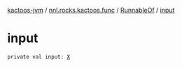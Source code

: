 [kactoos-jvm](../../index.md) / [nnl.rocks.kactoos.func](../index.md) / [RunnableOf](index.md) / [input](./input.md)

# input

`private val input: `[`X`](index.md#X)